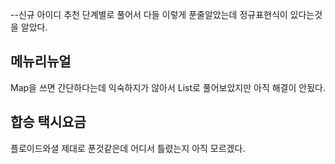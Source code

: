 --신규 아이디 추천
단계별로 풀어서 다들 이렇게 푼줄알았는데 정규표현식이 있다는것을 알았다. 

메뉴리뉴얼
----------------
Map을 쓰면 간단하다는데 익숙하지가 않아서 List로 풀어보았지만 아직 해결이 안됬다.

합승 택시요금
-----------------
플로이드와셜 제대로 푼것같은데 어디서 틀렸는지 아직 모르겠다.
